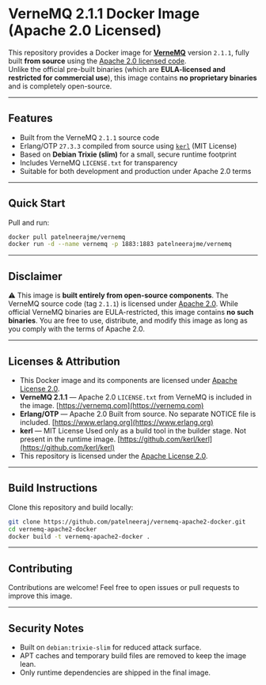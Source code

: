 # VerneMQ 2.1.1 Docker Image (Apache 2.0 Licensed)

This repository provides a Docker image for **[VerneMQ](https://vernemq.com)** version `2.1.1`, fully built **from source** using the [Apache 2.0 licensed code](https://github.com/vernemq/vernemq).  
Unlike the official pre-built binaries (which are **EULA-licensed and restricted for commercial use**), this image contains **no proprietary binaries** and is completely open-source.

---

## Features

- Built from the VerneMQ `2.1.1` source code
- Erlang/OTP `27.3.3` compiled from source using [`kerl`](https://github.com/kerl/kerl) (MIT License)
- Based on **Debian Trixie (slim)** for a small, secure runtime footprint
- Includes VerneMQ `LICENSE.txt` for transparency
- Suitable for both development and production under Apache 2.0 terms

---

## Quick Start

Pull and run:

```bash
docker pull patelneerajme/vernemq
docker run -d --name vernemq -p 1883:1883 patelneerajme/vernemq
````

---

## Disclaimer

⚠️ This image is **built entirely from open-source components**.
The VerneMQ source code (tag `2.1.1`) is licensed under [Apache 2.0](https://www.apache.org/licenses/LICENSE-2.0).
While official VerneMQ binaries are EULA-restricted, this image contains **no such binaries**.
You are free to use, distribute, and modify this image as long as you comply with the terms of Apache 2.0.

---

## Licenses & Attribution

* This Docker image and its components are licensed under [Apache License 2.0](https://www.apache.org/licenses/LICENSE-2.0).
* **VerneMQ 2.1.1** — Apache 2.0
  `LICENSE.txt` from VerneMQ is included in the image.
  [https://vernemq.com](https://vernemq.com)
* **Erlang/OTP** — Apache 2.0
  Built from source. No separate NOTICE file is included.
  [https://www.erlang.org](https://www.erlang.org)
* **kerl** — MIT License
  Used only as a build tool in the builder stage. Not present in the runtime image.
  [https://github.com/kerl/kerl](https://github.com/kerl/kerl)
* This repository is licensed under the [Apache License 2.0](LICENSE).

---

## Build Instructions

Clone this repository and build locally:

```bash
git clone https://github.com/patelneeraj/vernemq-apache2-docker.git
cd vernemq-apache2-docker
docker build -t vernemq-apache2-docker .
```

---

## Contributing

Contributions are welcome!
Feel free to open issues or pull requests to improve this image.

---

## Security Notes

* Built on `debian:trixie-slim` for reduced attack surface.
* APT caches and temporary build files are removed to keep the image lean.
* Only runtime dependencies are shipped in the final image.
